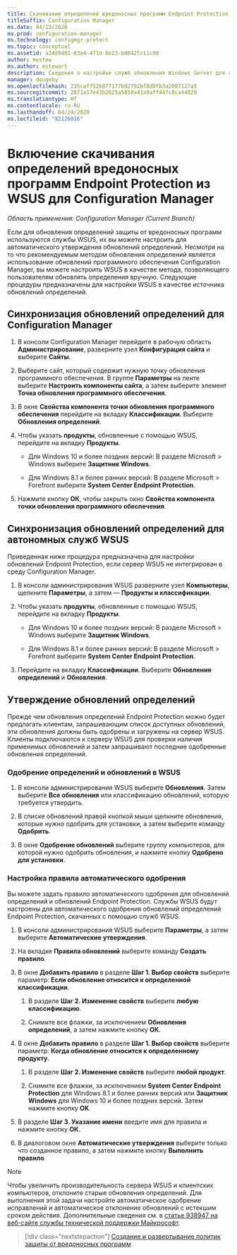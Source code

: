 ```yaml
---
title: Скачивание определений вредоносных программ Endpoint Protection из WSUS
titleSuffix: Configuration Manager
ms.date: 04/23/2020
ms.prod: configuration-manager
ms.technology: configmgr-protect
ms.topic: conceptual
ms.assetid: a34d9401-83e4-471d-8e23-b8042fc11c90
author: mestew
ms.author: mstewart
description: Сведения о настройке служб обновления Windows Server для автоматического утверждения обновлений определений.
manager: dougeby
ms.openlocfilehash: 235caff52b877177b92792bf8d9fb3a2007127a5
ms.sourcegitcommit: 2871a17e43b2625a5850a41a9aff447c8ca44820
ms.translationtype: HT
ms.contentlocale: ru-RU
ms.lasthandoff: 04/24/2020
ms.locfileid: "82126016"
---
```

# <a name="enable-endpoint-protection-malware-definitions-to-download-from-wsus-for-configuration-manager"></a>Включение скачивания определений вредоносных программ Endpoint Protection из WSUS для Configuration Manager

*Область применения: Configuration Manager (Current Branch)*

Если для обновления определений защиты от вредоносных программ используются службы WSUS, их вы можете настроить для автоматического утверждения обновлений определений. Несмотря на то что рекомендуемым методом обновления определений является использование обновлений программного обеспечения Configuration Manager, вы можете настроить WSUS в качестве метода, позволяющего пользователям обновлять определения вручную. Следующие процедуры предназначены для настройки WSUS в качестве источника обновлений определений.

## <a name="synchronize-definition-updates-for-configuration-manager"></a>Синхронизация обновлений определений для Configuration Manager

1. В консоли Configuration Manager перейдите в рабочую область **Администрирование**, разверните узел **Конфигурация сайта** и выберите **Сайты**.

1. Выберите сайт, который содержит нужную точку обновления программного обеспечения. В группе **Параметры** на ленте выберите **Настроить компоненты сайта**, а затем выберите элемент **Точка обновления программного обеспечения**.

1. В окне **Свойства компонента точки обновления программного обеспечения** перейдите на вкладку **Классификации**. Выберите **Обновления определений**.

1. Чтобы указать **продукты**, обновленные с помощью WSUS, перейдите на вкладку **Продукты**.

    - Для Windows 10 и более поздних версий: В разделе Microsoft > Windows выберите **Защитник Windows**.

    - Для Windows 8.1 и более ранних версий: В разделе Microsoft > Forefront выберите **System Center Endpoint Protection**.

1. Нажмите кнопку **ОК**, чтобы закрыть окно **Свойства компонента точки обновления программного обеспечения**.

## <a name="synchronize-definition-updates-for-standalone-wsus"></a>Синхронизация обновлений определений для автономных служб WSUS

Приведенная ниже процедура предназначена для настройки обновлений Endpoint Protection, если сервер WSUS не интегрирован в среду Configuration Manager.

1. В консоли администрирования WSUS разверните узел **Компьютеры**, щелкните **Параметры**, а затем — **Продукты и классификации**.

1. Чтобы указать **продукты**, обновленные с помощью WSUS, перейдите на вкладку **Продукты**.

    - Для Windows 10 и более поздних версий: В разделе Microsoft > Windows выберите **Защитник Windows**.

    - Для Windows 8.1 и более ранних версий: В разделе Microsoft > Forefront выберите **System Center Endpoint Protection**.

1. Перейдите на вкладку **Классификации**. Выберите **Обновления определений** и **Обновления**.

## <a name="approve-definition-updates"></a>Утверждение обновлений определений

Прежде чем обновления определений Endpoint Protection можно будет предлагать клиентам, запрашивающим список доступных обновлений, эти обновления должны быть одобрены и загружены на сервер WSUS. Клиенты подключаются к серверу WSUS для проверки наличия применимых обновлений и затем запрашивают последние одобренные обновления определений.

### <a name="approve-definitions-and-updates-in-wsus"></a>Одобрение определений и обновлений в WSUS

1. В консоли администрирования WSUS выберите **Обновления**. Затем выберите **Все обновления** или классификацию обновлений, которую требуется утвердить.

1. В списке обновлений правой кнопкой мыши щелкните обновления, которые нужно одобрить для установки, а затем выберите команду **Одобрить**.

1. В окне **Одобрение обновлений** выберите группу компьютеров, для которой нужно одобрить обновления, и нажмите кнопку **Одобрено для установки**.

### <a name="configure-an-automatic-approval-rule"></a>Настройка правила автоматического одобрения

Вы можете задать правило автоматического одобрения для обновлений определений и обновлений Endpoint Protection. Службы WSUS будут настроены для автоматического одобрения обновлений определений Endpoint Protection, скачанных с помощью служб WSUS.

1. В консоли администрирования WSUS выберите **Параметры**, а затем выберите **Автоматические утверждения**.

1. На вкладке **Правила обновлений** выберите команду **Создать правило**.

1. В окне **Добавить правило** в разделе **Шаг 1. Выбор свойств** выберите параметр: **Если обновление относится к определенной классификации**.

    1. В разделе **Шаг 2. Изменение свойств** выберите **любую классификацию**.

    1. Снимите все флажки, за исключением **Обновления определений**, а затем нажмите кнопку **ОК**.

1. В окне **Добавить правило** в разделе **Шаг 1. Выбор свойств** выберите параметр: **Когда обновление относится к определенному продукту**.

    1. В разделе **Шаг 2. Изменение свойств** выберите **любой продукт**.

    1. Снимите все флажки, за исключением **System Center Endpoint Protection** для Windows 8.1 и более ранних версий или **Защитник Windows** для Windows 10 и более поздних версий. Затем нажмите кнопку **OK**.

1. В разделе **Шаг 3. Указание имени** введите имя для правила и нажмите кнопку **ОК**.

1. В диалоговом окне **Автоматические утверждения** выберите только что созданное правило, а затем нажмите кнопку **Выполнить правило**.

> [!NOTE]
> Чтобы увеличить производительность сервера WSUS и клиентских компьютеров, отклоните старые обновления определений. Для выполнения этой задачи настройте автоматическое одобрение исправлений и автоматическое отклонение обновлений с истекшим сроком действия. Дополнительные сведения см. в [статье 938947 на веб-сайте службы технической поддержки Майкрософт](https://support.microsoft.com/kb/938947).

> [!div class="nextstepaction"]
> [Создание и развертывание политик защиты от вредоносных программ](endpoint-antimalware-policies.md)
